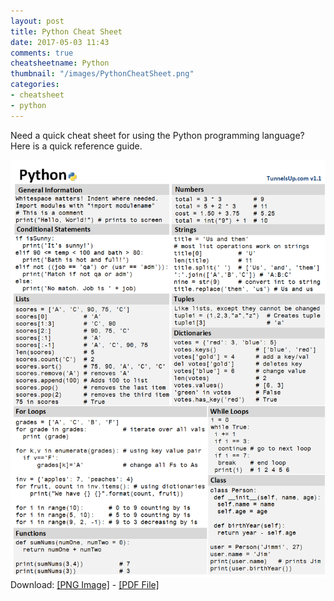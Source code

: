 ```yaml
---
layout: post
title: Python Cheat Sheet
date: 2017-05-03 11:43
comments: true
cheatsheetname: Python
thumbnail: "/images/PythonCheatSheet.png"
categories:
- cheatsheet
- python
---
```

Need a quick cheat sheet for using the Python programming language? Here is a quick reference guide. 

![](/images/PythonCheatSheet.png)
Download: [\[PNG Image\]](/images/PythonCheatSheet.png) - [\[PDF File\]](/images/Python-CheatSheet.pdf)

